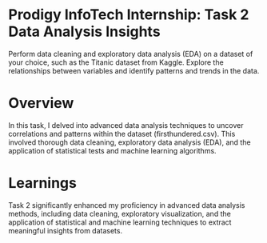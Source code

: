 # Prodigy InfoTech Internship: Task 2 Data Analysis Insights
Perform data cleaning and exploratory data analysis (EDA) on a dataset of your choice, such as the Titanic dataset from Kaggle. Explore the relationships between variables and identify patterns and trends in the data.

# Overview
In this task, I delved into advanced data analysis techniques to uncover correlations and patterns within the dataset (firsthundered.csv). This involved thorough data cleaning, exploratory data analysis (EDA), and the application of statistical tests and machine learning algorithms.

# Learnings
Task 2 significantly enhanced my proficiency in advanced data analysis methods, including data cleaning, exploratory visualization, and the application of statistical and machine learning techniques to extract meaningful insights from datasets.

